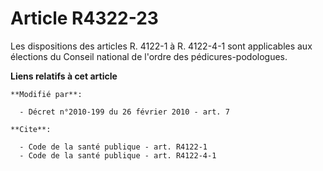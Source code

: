 # Article R4322-23

Les dispositions des articles R. 4122-1 à R. 4122-4-1 sont applicables aux élections du Conseil national de l'ordre des
pédicures-podologues.

**Liens relatifs à cet article**

	**Modifié par**:

	  - Décret n°2010-199 du 26 février 2010 - art. 7

	**Cite**:

	  - Code de la santé publique - art. R4122-1
	  - Code de la santé publique - art. R4122-4-1
